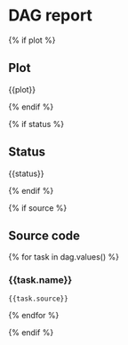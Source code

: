 # DAG report

{% if plot %}

## Plot

{{plot}}

{% endif %}

{% if status %}
## Status

{{status}}

{% endif %}


{% if source %}
## Source code

{% for task in dag.values() %}

### {{task.name}}

```{{task.language}}
{{task.source}}
```
{% endfor %}

{% endif %}